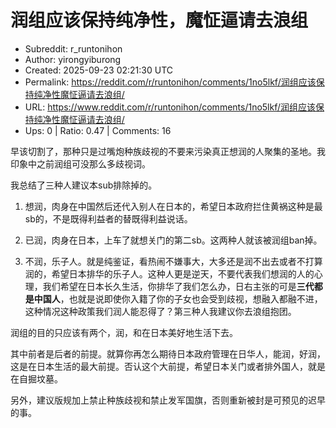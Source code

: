# 润组应该保持纯净性，魔怔逼请去浪组

- Subreddit: r_runtonihon
- Author: yirongyiburong
- Created: 2025-09-23 02:21:30 UTC
- Permalink: https://reddit.com/r/runtonihon/comments/1no5lkf/润组应该保持纯净性魔怔逼请去浪组/
- URL: https://www.reddit.com/r/runtonihon/comments/1no5lkf/润组应该保持纯净性魔怔逼请去浪组/
- Ups: 0 | Ratio: 0.47 | Comments: 16


早该切割了，那种只是过嘴炮种族歧视的不要来污染真正想润的人聚集的圣地。我印象中之前润组可没那么多歧视词。

我总结了三种人建议本sub排除掉的。

1.  想润，肉身在中国然后还代入别人在日本的，希望日本政府拦住黄祸这种是最sb的，不是既得利益者的替既得利益说话。

2.  已润，肉身在日本，上车了就想关门的第二sb。这两种人就该被润组ban掉。

3.  不润，乐子人。就是纯鉴证，看热闹不嫌事大，大多还是润不出去或者不打算润的，希望日本排华的乐子人。这种人更是逆天，不要代表我们想润的人的心理，我们希望在日本长久生活，你排华了我们怎么办，日右主张的可是**三代都是中国人**，也就是说即使你入籍了你的子女也会受到歧视，想融入都融不进，这种情况这种政策我们润人能忍得了？第三种人我建议你去浪组抱团。

润组的目的只应该有两个，润，和在日本美好地生活下去。

其中前者是后者的前提。就算你再怎么期待日本政府管理在日华人，能润，好润，这是在日本生活的最大前提。否认这个大前提，希望日本关门或者排外国人，就是在自掘坟墓。

另外，建议版规加上禁止种族歧视和禁止发军国旗，否则重新被封是可预见的迟早的事。

